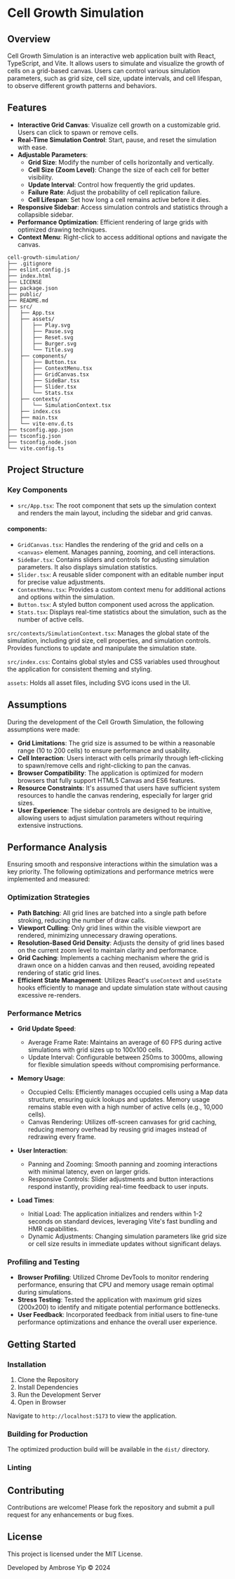 # Cell Growth Simulation

## Overview
Cell Growth Simulation is an interactive web application built with React, TypeScript, and Vite. It allows users to simulate and visualize the growth of cells on a grid-based canvas. Users can control various simulation parameters, such as grid size, cell size, update intervals, and cell lifespan, to observe different growth patterns and behaviors.

## Features
- **Interactive Grid Canvas**: Visualize cell growth on a customizable grid. Users can click to spawn or remove cells.
- **Real-Time Simulation Control**: Start, pause, and reset the simulation with ease.
- **Adjustable Parameters**:
  - **Grid Size**: Modify the number of cells horizontally and vertically.
  - **Cell Size (Zoom Level)**: Change the size of each cell for better visibility.
  - **Update Interval**: Control how frequently the grid updates.
  - **Failure Rate**: Adjust the probability of cell replication failure.
  - **Cell Lifespan**: Set how long a cell remains active before it dies.
- **Responsive Sidebar**: Access simulation controls and statistics through a collapsible sidebar.
- **Performance Optimization**: Efficient rendering of large grids with optimized drawing techniques.
- **Context Menu**: Right-click to access additional options and navigate the canvas.
```
cell-growth-simulation/
├── .gitignore
├── eslint.config.js
├── index.html
├── LICENSE
├── package.json
├── public/
├── README.md
├── src/
│   ├── App.tsx
│   ├── assets/
│   │   ├── Play.svg
│   │   ├── Pause.svg
│   │   ├── Reset.svg
│   │   ├── Burger.svg
│   │   └── Title.svg
│   ├── components/
│   │   ├── Button.tsx
│   │   ├── ContextMenu.tsx
│   │   ├── GridCanvas.tsx
│   │   ├── SideBar.tsx
│   │   ├── Slider.tsx
│   │   └── Stats.tsx
│   ├── contexts/
│   │   └── SimulationContext.tsx
│   ├── index.css
│   ├── main.tsx
│   └── vite-env.d.ts
├── tsconfig.app.json
├── tsconfig.json
├── tsconfig.node.json
└── vite.config.ts
```
## Project Structure
### Key Components
- `src/App.tsx`: The root component that sets up the simulation context and renders the main layout, including the sidebar and grid canvas.

#### components:
- `GridCanvas.tsx`: Handles the rendering of the grid and cells on a `<canvas>` element. Manages panning, zooming, and cell interactions.
- `SideBar.tsx`: Contains sliders and controls for adjusting simulation parameters. It also displays simulation statistics.
- `Slider.tsx`: A reusable slider component with an editable number input for precise value adjustments.
- `ContextMenu.tsx`: Provides a custom context menu for additional actions and options within the simulation.
- `Button.tsx`: A styled button component used across the application.
- `Stats.tsx`: Displays real-time statistics about the simulation, such as the number of active cells.
  
`src/contexts/SimulationContext.tsx`: Manages the global state of the simulation, including grid size, cell properties, and simulation controls. Provides functions to update and manipulate the simulation state.

`src/index.css`: Contains global styles and CSS variables used throughout the application for consistent theming and styling.

`assets`: Holds all asset files, including SVG icons used in the UI.

## Assumptions
During the development of the Cell Growth Simulation, the following assumptions were made:
- **Grid Limitations**: The grid size is assumed to be within a reasonable range (10 to 200 cells) to ensure performance and usability.
- **Cell Interaction**: Users interact with cells primarily through left-clicking to spawn/remove cells and right-clicking to pan the canvas.
- **Browser Compatibility**: The application is optimized for modern browsers that fully support HTML5 Canvas and ES6 features.
- **Resource Constraints**: It's assumed that users have sufficient system resources to handle the canvas rendering, especially for larger grid sizes.
- **User Experience**: The sidebar controls are designed to be intuitive, allowing users to adjust simulation parameters without requiring extensive instructions.

## Performance Analysis
Ensuring smooth and responsive interactions within the simulation was a key priority. The following optimizations and performance metrics were implemented and measured:

### Optimization Strategies
- **Path Batching**: All grid lines are batched into a single path before stroking, reducing the number of draw calls.
- **Viewport Culling**: Only grid lines within the visible viewport are rendered, minimizing unnecessary drawing operations.
- **Resolution-Based Grid Density**: Adjusts the density of grid lines based on the current zoom level to maintain clarity and performance.
- **Grid Caching**: Implements a caching mechanism where the grid is drawn once on a hidden canvas and then reused, avoiding repeated rendering of static grid lines.
- **Efficient State Management**: Utilizes React's `useContext` and `useState` hooks efficiently to manage and update simulation state without causing excessive re-renders.

### Performance Metrics
- **Grid Update Speed**:
  - Average Frame Rate: Maintains an average of 60 FPS during active simulations with grid sizes up to 100x100 cells.
  - Update Interval: Configurable between 250ms to 3000ms, allowing for flexible simulation speeds without compromising performance.

- **Memory Usage**:
  - Occupied Cells: Efficiently manages occupied cells using a Map data structure, ensuring quick lookups and updates. Memory usage remains stable even with a high number of active cells (e.g., 10,000 cells).
  - Canvas Rendering: Utilizes off-screen canvases for grid caching, reducing memory overhead by reusing grid images instead of redrawing every frame.

- **User Interaction**:
  - Panning and Zooming: Smooth panning and zooming interactions with minimal latency, even on larger grids.
  - Responsive Controls: Slider adjustments and button interactions respond instantly, providing real-time feedback to user inputs.

- **Load Times**:
  - Initial Load: The application initializes and renders within 1-2 seconds on standard devices, leveraging Vite's fast bundling and HMR capabilities.
  - Dynamic Adjustments: Changing simulation parameters like grid size or cell size results in immediate updates without significant delays.

### Profiling and Testing
- **Browser Profiling**: Utilized Chrome DevTools to monitor rendering performance, ensuring that CPU and memory usage remain optimal during simulations.
- **Stress Testing**: Tested the application with maximum grid sizes (200x200) to identify and mitigate potential performance bottlenecks.
- **User Feedback**: Incorporated feedback from initial users to fine-tune performance optimizations and enhance the overall user experience.

## Getting Started
### Installation
1. Clone the Repository
2. Install Dependencies
3. Run the Development Server
4. Open in Browser

Navigate to `http://localhost:5173` to view the application.

### Building for Production
The optimized production build will be available in the `dist/` directory.

### Linting

## Contributing
Contributions are welcome! Please fork the repository and submit a pull request for any enhancements or bug fixes.

## License
This project is licensed under the MIT License.

Developed by Ambrose Yip © 2024
